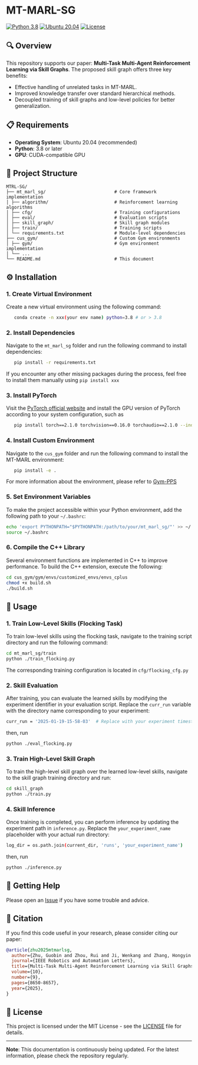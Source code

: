# MT-MARL-SG
[![Python 3.8](https://img.shields.io/badge/python-3.8-blue.svg)](https://www.python.org/downloads/release/python-380/)
[![Ubuntu 20.04](https://img.shields.io/badge/ubuntu-20.04-orange.svg)](https://releases.ubuntu.com/20.04/)
[![License](https://img.shields.io/badge/license-MIT-green.svg)](LICENSE)

## 🔍 Overview
This repository supports our paper: **Multi-Task Multi-Agent Reinforcement Learning via Skill Graphs**. The proposed skill graph offers three key benefits: 
- Effective handling of unrelated tasks in MT-MARL.
- Improved knowledge transfer over standard hierarchical methods.
- Decoupled training of skill graphs and low-level policies for better generalization.

## 📋 Requirements
- **Operating System**: Ubuntu 20.04 (recommended)
- **Python**: 3.8 or later
- **GPU**: CUDA-compatible GPU

## 📁 Project Structure
```
MTRL-SG/
├── mt_marl_sg/                          # Core framework implementation
│ ├── algorithm/                         # Reinforcement learning algorithms
│ ├── cfg/                               # Training configurations
│ ├── eval/                              # Evaluation scripts
│ ├── skill_graph/                       # Skill graph modules
│ ├── train/                             # Training scripts
│ └── requirements.txt                   # Module-level dependencies
├── cus_gym/                             # Custom Gym environments
│ ├── gym/                               # Gym environment implementation
│ └── ...
└── README.md                            # This document
```

## ⚙️ Installation
### 1. Create Virtual Environment
Create a new virtual environment using the following command:
```bash
   conda create -n xxx(your env name) python=3.8 # or > 3.8
```
### 2. Install Dependencies
Navigate to the `mt_marl_sg` folder and run the following command to install dependencies:
```bash
   pip install -r requirements.txt
```
If you encounter any other missing packages during the process, feel free to install them manually using ``pip install xxx``

### 3. Install PyTorch
Visit the [PyTorch official website](https://pytorch.org/get-started/previous-versions/) and install the GPU version of PyTorch according to your system configuration, such as
```bash
   pip install torch==2.1.0 torchvision==0.16.0 torchaudio==2.1.0 --index-url https://download.pytorch.org/whl/cu121
```
### 4. Install Custom Environment
Navigate to the `cus_gym` folder and run the following command to install the MT-MARL environment:
```bash
   pip install -e .
```
For more information about the environment, please refer to [Gym-PPS](https://github.com/WindyLab/Gym-PPS)

### 5. Set Environment Variables
To make the project accessible within your Python environment, add the following path to your `~/.bashrc`:

```bash
echo 'export PYTHONPATH="$PYTHONPATH:/path/to/your/mt_marl_sg/"' >> ~/.bashrc
source ~/.bashrc
```

### 6. Compile the C++ Library
Several environment functions are implemented in C++ to improve performance. To build the C++ extension, execute the following:
```bash
cd cus_gym/gym/envs/customized_envs/envs_cplus
chmod +x build.sh
./build.sh
```


## 🚀 Usage
### 1. Train Low-Level Skills (Flocking Task)
To train low-level skills using the flocking task, navigate to the training script directory and run the following command:
```bash
cd mt_marl_sg/train
python ./train_flocking.py
```
The corresponding training configuration is located in `cfg/flocking_cfg.py`

### 2. Skill Evaluation
After training, you can evaluate the learned skills by modifying the experiment identifier in your evaluation script. Replace the `curr_run` variable with the directory name corresponding to your experiment:
```bash
curr_run = '2025-01-19-15-58-03'  # Replace with your experiment timestamp
```
then, run
```bash
python ./eval_flocking.py
```

### 3. Train High-Level Skill Graph
To train the high-level skill graph over the learned low-level skills, navigate to the skill graph training directory and run:
```bash
cd skill_graph
python ./train.py
```

### 4. Skill Inference
Once training is completed, you can perform inference by updating the experiment path in `inference.py`. Replace the `your_experiment_name` placeholder with your actual run directory:
```bash
log_dir = os.path.join(current_dir, 'runs', 'your_experiment_name')
```
then, run 
```bash
python ./inference.py
```

## 📝 Getting Help
Please open an [Issue](https://github.com/Guobin-Zhu/MTRL-SG/issues) if you have some trouble and advice.

## 📝 Citation

If you find this code useful in your research, please consider citing our paper:

```bibtex
@article{zhu2025mtmarlsg,
  author={Zhu, Guobin and Zhou, Rui and Ji, Wenkang and Zhang, Hongyin and Wang, Donglin and Zhao, Shiyu},
  journal={IEEE Robotics and Automation Letters}, 
  title={Multi-Task Multi-Agent Reinforcement Learning via Skill Graphs}, 
  volume={10},
  number={9},
  pages={8650-8657},
  year={2025},
}
```

## 📄 License

This project is licensed under the MIT License - see the [LICENSE](LICENSE) file for details.

---

**Note**: This documentation is continuously being updated. For the latest information, please check the repository regularly.
